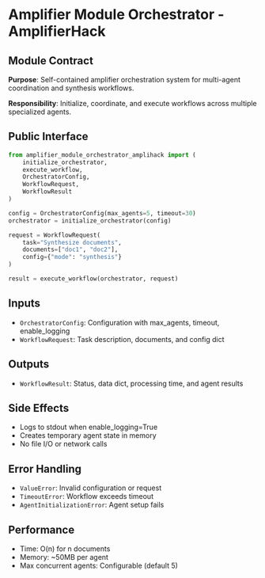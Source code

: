 # Amplifier Module Orchestrator - AmplifierHack

## Module Contract

**Purpose**: Self-contained amplifier orchestration system for multi-agent coordination and synthesis workflows.

**Responsibility**: Initialize, coordinate, and execute workflows across multiple specialized agents.

## Public Interface

```python
from amplifier_module_orchestrator_amplihack import (
    initialize_orchestrator,
    execute_workflow,
    OrchestratorConfig,
    WorkflowRequest,
    WorkflowResult
)

config = OrchestratorConfig(max_agents=5, timeout=30)
orchestrator = initialize_orchestrator(config)

request = WorkflowRequest(
    task="Synthesize documents",
    documents=["doc1", "doc2"],
    config={"mode": "synthesis"}
)

result = execute_workflow(orchestrator, request)
```

## Inputs

- `OrchestratorConfig`: Configuration with max_agents, timeout, enable_logging
- `WorkflowRequest`: Task description, documents, and config dict

## Outputs

- `WorkflowResult`: Status, data dict, processing time, and agent results

## Side Effects

- Logs to stdout when enable_logging=True
- Creates temporary agent state in memory
- No file I/O or network calls

## Error Handling

- `ValueError`: Invalid configuration or request
- `TimeoutError`: Workflow exceeds timeout
- `AgentInitializationError`: Agent setup fails

## Performance

- Time: O(n) for n documents
- Memory: ~50MB per agent
- Max concurrent agents: Configurable (default 5)
